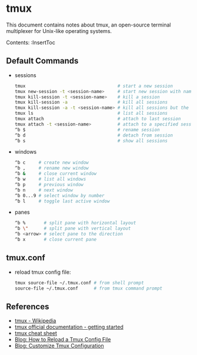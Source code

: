 # tmux

This document contains notes about tmux, an open-source terminal multiplexer for Unix-like operating systems.

Contents:
:InsertToc

## Default Commands
*   sessions
    ```sh
    tmux                                   # start a new session
    tmux new-session -t <session-name>     # start new session with name
    tmux kill-session -t <session-name>    # kill a session
    tmux kill-session -a                   # kill all sessions
    tmux kill-session -a -t <session-name> # kill all sessions but the specified one
    tmux ls                                # list all sessions
    tmux attach                            # attach to last session
    tmux attach -t <session-name>          # attach to a specified session
    ^b $                                   # rename session
    ^b d                                   # detach from session
    ^b s                                   # show all sessions
    ```

*   windows
    ```sh
    ^b c     # create new window
    ^b ,     # rename new window
    ^b &     # close current window
    ^b w     # list all windows
    ^b p     # previous window
    ^b n     # next window
    ^b 0...9 # select window by number
    ^b l     # toggle last active window
    ```
*   panes
    ```sh
    ^b %       # split pane with horizontal layout
    ^b \"      # split pane with vertical layout
    ^b <arrow> # select pane to the direction
    ^b x       # close current pane
    ```

## tmux.conf
*   reload tmux config file:
    ```sh
    tmux source-file ~/.tmux.conf # from shell prompt
    source-file ~/.tmux.conf      # from tmux command prompt
    ```

## References
*   [tmux - Wikipedia](https://en.wikipedia.org/wiki/Tmux)
*   [tmux official documentation - getting started](https://github.com/tmux/tmux/wiki/Getting-Started)
*   [tmux cheat sheet](https://tmuxcheatsheet.com/)
*   [Blog: How to Reload a Tmux Config File](https://linuxhint.com/how-to-reload-tmux-config-file/)
*   [Blog: Customize Tmux Configuration](https://linuxhint.com/customize-tmux-configuration/)

